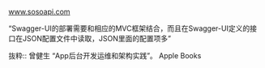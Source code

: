www.sosoapi.com


“Swagger-UI的部署需要和相应的MVC框架结合，而且在Swagger-UI定义的接口在JSON配置文件中读取，JSON里面的配置项多”

抜粋:: 曾健生  “App后台开发运维和架构实践”。 Apple Books  
